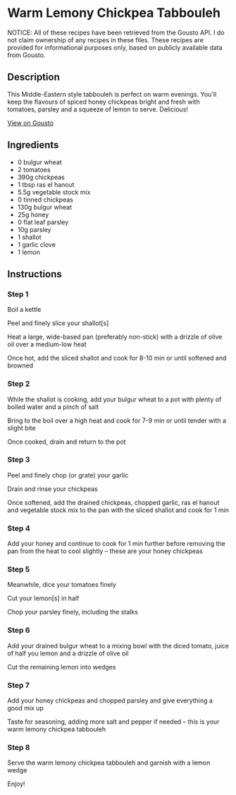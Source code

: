 # Warm Lemony Chickpea Tabbouleh

NOTICE: All of these recipes have been retrieved from the Gousto API. I do not claim ownership of any recipes in these files. These recipes are provided for informational purposes only, based on publicly available data from Gousto.

## Description

This Middle-Eastern style tabbouleh is perfect on warm evenings. You'll keep the flavours of spiced honey chickpeas bright and fresh with tomatoes, parsley and a squeeze of lemon to serve. Delicious!

[View on Gousto](https://www.gousto.co.uk/recipes/cookbook/warm-lemony-chickpea-tabbouleh)

## Ingredients

- 0 bulgur wheat
- 2 tomatoes
- 390g chickpeas
- 1 tbsp ras el hanout
- 5.5g vegetable stock mix
- 0 tinned chickpeas
- 130g bulgur wheat
- 25g honey
- 0 flat leaf parsley
- 10g parsley
- 1 shallot
- 1 garlic clove
- 1 lemon

## Instructions


### Step 1

Boil a kettle

Peel and finely slice your shallot[s]

Heat a large, wide-based pan (preferably non-stick) with a drizzle of olive oil over a medium-low heat

Once hot, add the sliced shallot and cook for 8-10 min or until softened and browned


### Step 2

While the shallot is cooking, add your bulgur wheat to a pot with plenty of boiled water and a pinch of salt

Bring to the boil over a high heat and cook for 7-9 min or until tender with a slight bite

Once cooked, drain and return to the pot


### Step 3

Peel and finely chop (or grate) your garlic

Drain and rinse your chickpeas

Once softened, add the drained chickpeas, chopped garlic, ras el hanout and vegetable stock mix to the pan with the sliced shallot and cook for 1 min


### Step 4

Add your honey and continue to cook for 1 min further before removing the pan from the heat to cool slightly – these are your honey chickpeas


### Step 5

Meanwhile, dice your tomatoes finely

Cut your lemon[s] in half

Chop your parsley finely, including the stalks


### Step 6

Add your drained bulgur wheat to a mixing bowl with the diced tomato,  juice of half you lemon and a drizzle of olive oil

Cut the remaining lemon into wedges


### Step 7

Add your honey chickpeas and chopped parsley and give everything a good mix up

Taste for seasoning, adding more salt and pepper if needed – this is your warm lemony chickpea tabbouleh

### Step 8

Serve the warm lemony chickpea tabbouleh and garnish with a lemon wedge

Enjoy!

